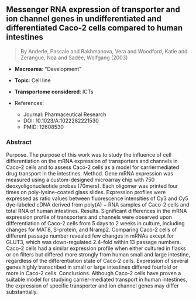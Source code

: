 ## Messenger RNA expression of transporter and ion channel genes in undifferentiated and differentiated Caco-2 cells compared to human intestines

> By Anderle, Pascale and Rakhmanova, Vera and Woodford, Katie and Zerangue, Noa and Sadée, Wolfgang (2003)

- **Macroarea**: "Development"
- **Topic**: Cell line
- **Transportome considered**: ICTs

- References:
  - Journal: Pharmaceutical Research
  - DOI: 10.1023/A:1022282221530
  - PMID: 12608530

### Abstract

Purpose. The purpose of this work was to study the influence of cell differentiation on the mRNA expression of transporters and channels in Caco-2 cells and to assess Caco-2 cells as a model for carriermediated drug transport in the intestines. Method. Gene mRNA expression was measured using a custom-designed microarray chip with 750 deoxyoligonucleotide probes (70mers). Each oligomer was printed four times on poly-lysine-coated glass slides. Expression profiles were expressed as ratio values between fluorescence intensities of Cy3 and Cy5 dye-labeled cDNA derived from poly(A) + RNA samples of Caco-2 cells and total RNA of human intestines. Results. Significant differences in the mRNA expression profile of transporters and channels were observed upon differentiation of Caco-2 cells from 5 days to 2 weeks in culture, including changes for MAT8, S-protein, and Nramp2. Comparing Caco-2 cells of different passage number revealed few changes in mRNAs except for GLUT3, which was down-regulated 2.4-fold within 13 passage numbers. Caco-2 cells had a similar expression profile when either cultured in flasks or on filters but differed more strongly from human small and large intestine, regardless of the differentiation state of Caco-2 cells. Expression of several genes highly transcribed in small or large intestines differed fourfold or more in Caco-2 cells. Conclusions. Although Caco-2 cells have proven a suitable model for studying carrier-mediated transport in human intestines, the expression of specific transporter and ion channel genes may differ substantially.

